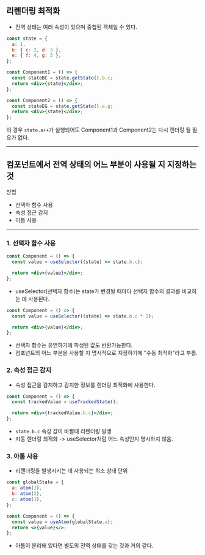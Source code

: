 ## 리렌더링 최적화

- 전역 상태는 여러 속성이 있으며 중첩된 객체일 수 있다.

```jsx
const state = {
  a: 1,
  b: { c: 2, d: 3 },
  e: { f: 4, g: 5 },
};
```

```jsx
const Component1 = () => {
  const stateBC = state.getState().b.c;
  return <div>{state}</div>;
};

const Component2 = () => {
  const stateEG = state.getState().e.g;
  return <div>{state}</div>;
};
```

이 경우 `state.a++`가 실행되어도 Component1과 Component2는 다시 렌더링 될 필요가 없다.

---

## 컴포넌트에서 전역 상태의 어느 부분이 사용될 지 지정하는 것

방법

- 선택자 함수 사용
- 속성 접근 감지
- 아톰 사용

---

### 1. 선택자 함수 사용

```jsx
const Component = () => {
  const value = useSelector((state) => state.b.c);

  return <div>{value}</div>;
};
```

- useSelector(선택자 함수)는 state가 변경될 때마다 선택자 함수의 결과를 비교하는 데 사용된다.

```jsx
const Component = () => {
  const value = useSelector((state) => state.b.c * 2);

  return <div>{value}</div>;
};
```

- 선택자 함수는 유연하기에 파생된 값도 반환가능한다.
- 컴포넌트의 어느 부분을 사용할 지 명시적으로 지정하기에 "수동 최적화"라고 부름.

### 2. 속성 접근 감지

- 속성 접근을 감지하고 감지한 정보를 렌더링 최적화에 사용한다.

```jsx
const Component = () => {
  const trackedValue = useTrackedState();

  return <div>{trackedValue.b.c}</div>;
};
```

- `state.b.c` 속성 값이 바뀔때 리렌더링 발생
- 자동 렌더링 최적화 -> useSelector처럼 어느 속성인지 명시하지 않음.

### 3. 아톰 사용

- 리랜더링을 발생시키는 데 사용되는 최소 상태 단위

```jsx
const globalState = {
  a: atom(1),
  b: atom(2),
  c: atom(3),
};

const Component = () => {
  const value = useAtom(globalState.a);
  return <>{value}</>;
};
```

- 아톰이 분리돼 있다면 별도의 전역 상태를 갖는 것과 거의 같다.
